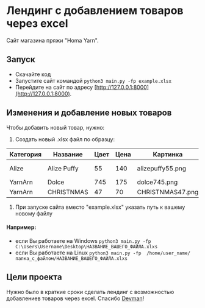 # Лендинг c добавлением товаров через excel

Сайт магазина пряжи "Homa Yarn".
## Запуск

- Скачайте код
- Запустите сайт командой `python3 main.py -fp example.xlsx`
- Перейдите на сайт по адресу [http://127.0.0.1:8000](http://127.0.0.1:8000).

## Изменения и добавление новых товаров
Чтобы добавить новый товар, нужно:
1. Создать новый .xlsx файл по образцу:

| Категория | Название | Цвет | Цена | Картинка | Акция |
| --------- | -------- | ---- | ---- | -------- | ----- |
|Alize|Alize Puffy|55|140|alizepuffy55.png|Выгодное предложение|
|YarnArn|Dolce|745|175|dolce745.png|   |
|YarnArn|CHRISTNMAS|47|70|CHRISTNMAS47.png|   |

1. При запуске сайта вместо "example.xlsx" указать путь к вашему новому файлу
#### Например: 
- если Вы работаете на Windows `python3 main.py -fp  C:\Users\Username\Desktop\НАЗВАНИЕ_ВАШЕГО_ФАЙЛА.xlxs`
- если Вы работаете на Linux `python3 main.py -fp  /home/user_name/папка_с_файлом/НАЗВАНИЕ_ВАШЕГО_ФАЙЛА.xlxs`	


## Цели проекта
Нужно было в краткие сроки сделать лендинг с возможностью добавлениев товаров через excel.
Спасибо [Devman](https://dvmn.org)!
